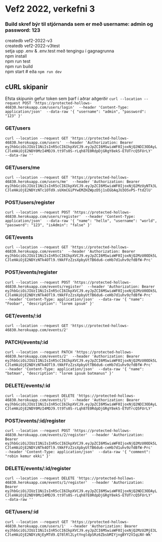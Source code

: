 # Vef2 2022, verkefni 3

### Build skref býr til stjórnanda sem er með username: admin og password: 123

createdb vef2-2022-v3\
createdb vef2-2022-v3test\
setja upp .env & .env.test með tengingu í gagnagrunna\
npm install\
npm run test\
npm run build\
npm start # eða `npm run dev`


## cURL skipanir

Efsta skipunin gefur token sem þarf í aðrar aðgerðir
`
curl --location --request POST 'https://protected-hollows-46830.herokuapp.com/users/login' 
--header 'Content-Type: application/json' 
--data-raw '{
    "username": "admin",
    "password": "123"
}'
`
### GET/users
`
curl --location --request GET 'https://protected-hollows-46830.herokuapp.com/users' 
--header 'Authorization: Bearer eyJhbGciOiJIUzI1NiIsInR5cCI6IkpXVCJ9.eyJpZCI6MSwiaWF0IjoxNjQ2NDI3ODAyLCJleHAiOjE2NDY0MzI4MDJ9.tt9Ts0S-rLqh87E0RdpDjGRgY8ekS-ETUTrcQ5FUrLY' 
--data-raw ''
`
### GET/users/me
`
curl --location --request GET 'https://protected-hollows-46830.herokuapp.com/users/me' 
--header 'Authorization: Bearer eyJhbGciOiJIUzI1NiIsInR5cCI6IkpXVCJ9.eyJpZCI6MSwiaWF0IjoxNjQ2MzUyNTk3LCJleHAiOjE2NDYzNTc1OTd9.sUXmCGiPYwEMZHZWpzD5j1sEGbAqJU3OSvPS-ftd2lU'
`
### POST/users/register
`
curl --location --request POST 'https://protected-hollows-46830.herokuapp.com/users/register' 
--header 'Content-Type: application/json' 
--data-raw '{
    "name": "hello",
    "username": "world",
    "password": "123",
    "isAdmin": "false"
}'
`
### GET/events
`
curl --location --request GET 'https://protected-hollows-46830.herokuapp.com/events' 
--header 'Authorization: Bearer eyJhbGciOiJIUzI1NiIsInR5cCI6IkpXVCJ9.eyJpZCI6MSwiaWF0IjoxNjQ2MzU0ODk5LCJleHAiOjE2NDYzNTk4OTl9.tNkFFzZzsXpbyUtTB6du6-ceHb7d1uhv9zfdBfW-Prc'
`
### POST/events/register
`
curl --location --request POST 'https://protected-hollows-46830.herokuapp.com/events/register' 
--header 'Authorization: Bearer eyJhbGciOiJIUzI1NiIsInR5cCI6IkpXVCJ9.eyJpZCI6MSwiaWF0IjoxNjQ2MzU0ODk5LCJleHAiOjE2NDYzNTk4OTl9.tNkFFzZzsXpbyUtTB6du6-ceHb7d1uhv9zfdBfW-Prc' 
--header 'Content-Type: application/json' 
--data-raw '{
    "name": "Foobar",
    "description": "lorem ipsum"
}'
`
### GET/events/:id
`
curl --location --request GET 'https://protected-hollows-46830.herokuapp.com/events/2'
`
### PATCH/events/:id
`
curl --location --request PATCH 'https://protected-hollows-46830.herokuapp.com/events/2' 
--header 'Authorization: Bearer eyJhbGciOiJIUzI1NiIsInR5cCI6IkpXVCJ9.eyJpZCI6MSwiaWF0IjoxNjQ2MzU0ODk5LCJleHAiOjE2NDYzNTk4OTl9.tNkFFzZzsXpbyUtTB6du6-ceHb7d1uhv9zfdBfW-Prc' 
--header 'Content-Type: application/json' 
--data-raw '{
    "name": "batman",
    "description": "lorem ipsum batmanus"
}'
`
### DELETE/events/:id
`
curl --location --request DELETE 'https://protected-hollows-46830.herokuapp.com/events/1' 
--header 'Authorization: Bearer eyJhbGciOiJIUzI1NiIsInR5cCI6IkpXVCJ9.eyJpZCI6MSwiaWF0IjoxNjQ2NDI3ODAyLCJleHAiOjE2NDY0MzI4MDJ9.tt9Ts0S-rLqh87E0RdpDjGRgY8ekS-ETUTrcQ5FUrLY'
`

### POST/events/:id/register
`
curl --location --request POST 'https://protected-hollows-46830.herokuapp.com/events/2/register' 
--header 'Authorization: Bearer eyJhbGciOiJIUzI1NiIsInR5cCI6IkpXVCJ9.eyJpZCI6MSwiaWF0IjoxNjQ2MzU0ODk5LCJleHAiOjE2NDYzNTk4OTl9.tNkFFzZzsXpbyUtTB6du6-ceHb7d1uhv9zfdBfW-Prc' 
--header 'Content-Type: application/json' 
--data-raw '{
    "comment": "robin kemur ekki"
}'
`
### DELETE/events/:id/register
`
curl --location --request DELETE 'https://protected-hollows-46830.herokuapp.com/events/1/register' 
--header 'Authorization: Bearer eyJhbGciOiJIUzI1NiIsInR5cCI6IkpXVCJ9.eyJpZCI6MSwiaWF0IjoxNjQ2NDI3ODAyLCJleHAiOjE2NDY0MzI4MDJ9.tt9Ts0S-rLqh87E0RdpDjGRgY8ekS-ETUTrcQ5FUrLY' 
--data-raw ''
`
### GET/users/:id
`
curl --location --request GET 'https://protected-hollows-46830.herokuapp.com/users/1' 
--header 'Authorization: Bearer eyJhbGciOiJIUzI1NiIsInR5cCI6IkpXVCJ9.eyJpZCI6MSwiaWF0IjoxNjQ2MzU2MjE3LCJleHAiOjE2NDYzNjEyMTd9.Q78lRl2LytYngldpSRz6ZbsbMIYjngBYY2VIqLNV-Wk'
`
